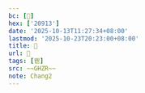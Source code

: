 ```yaml
---
bc: [𠤓]
hex: ['20913']
date: '2025-10-13T11:27:34+08:00'
lastmod: '2025-10-23T20:23:00+08:00'
title: 󰘜
url: 󰘜
tags: [鬯]
src: ~~GHZR~~
note: Chang2
---
```

